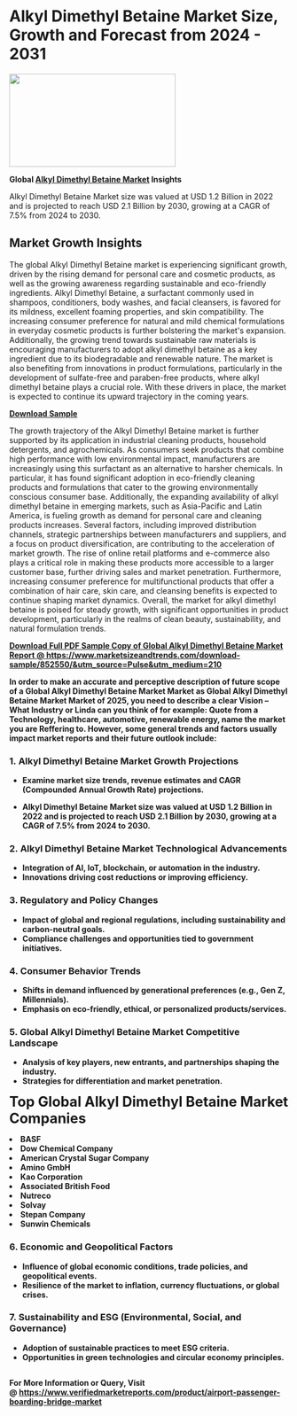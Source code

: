 <H1>Alkyl Dimethyl Betaine Market Size, Growth and Forecast from 2024 - 2031</H1><img class="aligncenter size-medium wp-image-584254" src="https://thirdeyenews.in/wp-content/uploads/2024/09/Global-Market-Research-300x168.jpeg" alt="" width="300" height="168" /><p><strong>Global&nbsp;<a href="https://www.marketsizeandtrends.com/download-sample/852550/&amp;utm_source=Pulse&amp;utm_medium=210">Alkyl Dimethyl Betaine Market</a> Insights</strong></p><p>Alkyl Dimethyl Betaine Market size was valued at USD 1.2 Billion in 2022 and is projected to reach USD 2.1 Billion by 2030, growing at a CAGR of 7.5% from 2024 to 2030.</p><p><h2>Market Growth Insights</h2> <p>The global Alkyl Dimethyl Betaine market is experiencing significant growth, driven by the rising demand for personal care and cosmetic products, as well as the growing awareness regarding sustainable and eco-friendly ingredients. Alkyl Dimethyl Betaine, a surfactant commonly used in shampoos, conditioners, body washes, and facial cleansers, is favored for its mildness, excellent foaming properties, and skin compatibility. The increasing consumer preference for natural and mild chemical formulations in everyday cosmetic products is further bolstering the market's expansion. Additionally, the growing trend towards sustainable raw materials is encouraging manufacturers to adopt alkyl dimethyl betaine as a key ingredient due to its biodegradable and renewable nature. The market is also benefiting from innovations in product formulations, particularly in the development of sulfate-free and paraben-free products, where alkyl dimethyl betaine plays a crucial role. With these drivers in place, the market is expected to continue its upward trajectory in the coming years.</p> <p><strong><a href="#">Download Sample</a></strong></p> <p>The growth trajectory of the Alkyl Dimethyl Betaine market is further supported by its application in industrial cleaning products, household detergents, and agrochemicals. As consumers seek products that combine high performance with low environmental impact, manufacturers are increasingly using this surfactant as an alternative to harsher chemicals. In particular, it has found significant adoption in eco-friendly cleaning products and formulations that cater to the growing environmentally conscious consumer base. Additionally, the expanding availability of alkyl dimethyl betaine in emerging markets, such as Asia-Pacific and Latin America, is fueling growth as demand for personal care and cleaning products increases. Several factors, including improved distribution channels, strategic partnerships between manufacturers and suppliers, and a focus on product diversification, are contributing to the acceleration of market growth. The rise of online retail platforms and e-commerce also plays a critical role in making these products more accessible to a larger customer base, further driving sales and market penetration. Furthermore, increasing consumer preference for multifunctional products that offer a combination of hair care, skin care, and cleansing benefits is expected to continue shaping market dynamics. Overall, the market for alkyl dimethyl betaine is poised for steady growth, with significant opportunities in product development, particularly in the realms of clean beauty, sustainability, and natural formulation trends.</p> <p><strong><a href="#"></p><p><span class=""><strong>Download Full PDF Sample Copy of Global Alkyl Dimethyl Betaine Market Report</strong> @ <a href="https://www.marketsizeandtrends.com/download-sample/852550/&amp;utm_source=Pulse&amp;utm_medium=210" target="_blank">https://www.marketsizeandtrends.com/download-sample/852550/&amp;utm_source=Pulse&amp;utm_medium=210</a></span></p><p>In order to make an accurate and perceptive description of future scope of a Global&nbsp;Alkyl Dimethyl Betaine Market Market as Global&nbsp;Alkyl Dimethyl Betaine Market Market of 2025, you need to describe a clear Vision &ndash; What Industry or Linda can you think of for example: Quote from a Technology, healthcare, automotive, renewable energy, name the market you are Reffering to. However, some general trends and factors usually impact market reports and their future outlook include:</p><h3>1.&nbsp;<strong>Alkyl Dimethyl Betaine Market Growth Projections</strong></h3><ul><li>Examine market size trends, revenue estimates and CAGR (Compounded Annual Growth Rate) projections.</li><li><p>Alkyl Dimethyl Betaine Market size was valued at USD 1.2 Billion in 2022 and is projected to reach USD 2.1 Billion by 2030, growing at a CAGR of 7.5% from 2024 to 2030.</p></li></ul><h3>2.&nbsp;<strong>Alkyl Dimethyl Betaine Market Technological Advancements</strong></h3><ul><li>Integration of AI, IoT, blockchain, or automation in the industry.</li><li>Innovations driving cost reductions or improving efficiency.</li></ul><h3>3.&nbsp;<strong>Regulatory and Policy Changes</strong></h3><ul><li>Impact of global and regional regulations, including sustainability and carbon-neutral goals.</li><li>Compliance challenges and opportunities tied to government initiatives.</li></ul><h3>4.&nbsp;<strong>Consumer Behavior Trends</strong></h3><ul><li>Shifts in demand influenced by generational preferences (e.g., Gen Z, Millennials).</li><li>Emphasis on eco-friendly, ethical, or personalized products/services.</li></ul><h3>5.&nbsp;<strong>Global Alkyl Dimethyl Betaine Market Competitive Landscape</strong></h3><ul><li>Analysis of key players, new entrants, and partnerships shaping the industry.</li><li>Strategies for differentiation and market penetration.</li></ul><p data-pm-slice="1 1 []"><span style="color: inherit; font-family: inherit; font-size: 25px;">Top Global Alkyl Dimethyl Betaine Market Companies</span></p><div class="" data-test-id=""><p><li>BASF</li><li> Dow Chemical Company</li><li> American Crystal Sugar Company</li><li> Amino GmbH</li><li> Kao Corporation</li><li> Associated British Food</li><li> Nutreco</li><li> Solvay</li><li> Stepan Company</li><li> Sunwin Chemicals</li></p></div><h3>6.&nbsp;<strong>Economic and Geopolitical Factors</strong></h3><ul><li>Influence of global economic conditions, trade policies, and geopolitical events.</li><li>Resilience of the market to inflation, currency fluctuations, or global crises.</li></ul><h3>7.&nbsp;<strong>Sustainability and ESG (Environmental, Social, and Governance)</strong></h3><ul><li>Adoption of sustainable practices to meet ESG criteria.</li><li>Opportunities in green technologies and circular economy principles.</li></ul><h2><strong style="font-size: 14px;">For More Information or Query, Visit @&nbsp;</strong><a style="background-color: #ffffff; font-size: 14px;" href="https://www.marketsizeandtrends.com/report/alkyl-dimethyl-betaine-market/" target="_blank">https://www.verifiedmarketreports.com/product/airport-passenger-boarding-bridge-market</a></h2>
